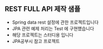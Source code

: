 ## REST FULL API 제작 샘플
- Spring data rest 설정에 관한 프로젝트입니다
- JPA 관련 예제 처리는 Test 에 구현헀습니다
- 해당 프로젝트는 스터디용 입니다
- JPA공부시 참고 프로젝트
